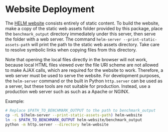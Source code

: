 # Website Deployment

The [HELM website](https://crfm.stanford.edu/helm/) consists entirely of static content. To build the website, make a copy of the static web assets folder provided by this package, place the `benchmark_output` directory immediately under this server, then serve the folder with a web server. The command `helm-server --print-static-assets-path` will print the path to the static web assets directory. Take care to resolve symbolic links when copying files from this directory.

Note that opening the local files directly in the browser will not work, because local HTML files viewed over the file URI scheme are not allowed to make AJAX calls, which are required for the website to work. Therefore, a web server must be used to serve the website. For development purposes, the `helm-server` command or the built in Python `http.server` can be used as a server, but these tools are not suitable for production. Instead, use a production web server such as such as a Apache or NGINX.

Example:

```bash
# Replace $PATH_TO_BENCHMARK_OUTPUT to the path to benchmark_output
cp -rL $(helm-server --print-static-assets-path) helm-website
ln -s $PATH_TO_BENCHMARK_OUTPUT helm-website/benchmark_output
python -m http.server --directory helm-website
```
